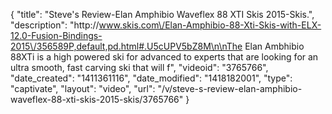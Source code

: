 {
    "title": "Steve's Review-Elan Amphibio Waveflex 88 XTI Skis 2015-Skis.",
    "description": "http:\/\/www.skis.com\/Elan-Amphibio-88-Xti-Skis-with-ELX-12.0-Fusion-Bindings-2015\/356589P,default,pd.html#.U5cUPV5bZ8M\n\nThe Elan Ambhibio 88XTi is a high powered ski for advanced to experts that are looking for an ultra smooth, fast carving ski that will f",
    "videoid": "3765766",
    "date_created": "1411361116",
    "date_modified": "1418182001",
    "type": "captivate",
    "layout": "video",
    "url": "\/v\/steve-s-review-elan-amphibio-waveflex-88-xti-skis-2015-skis\/3765766"
}